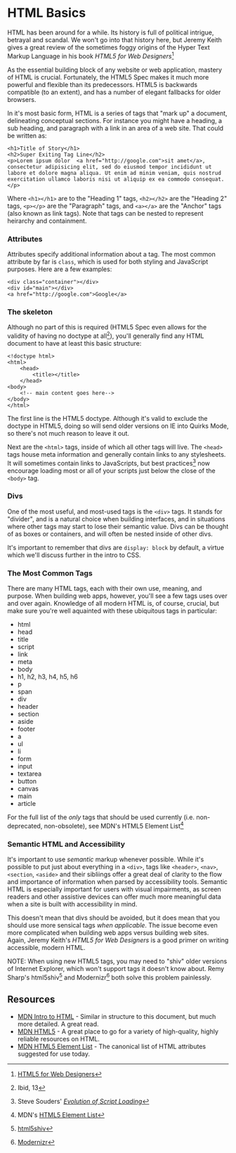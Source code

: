 # HTML Basics
HTML has been around for a while. Its history is full of political intrigue, betrayal and scandal. We won't go into that history here, but Jeremy Keith gives a great review of the sometimes foggy origins of the Hyper Text Markup Language in his book *HTML5 for Web Designers*[^1]

As the essential building block of any website or web application, mastery of HTML is crucial. Fortunately, the HTML5 Spec makes it much more powerful and flexible than its predecessors. HTML5 is backwards compatible (to an extent), and has a number of elegant fallbacks for older browsers.

In it's most basic form, HTML is a series of tags that "mark up" a document, delineating conceptual sections. For instance you might have a heading, a sub heading, and paragraph with a link in an area of a web site. That could be written as:

	<h1>Title of Story</h1>
	<h2>Super Exiting Tag Line</h2>
	<p>Lorem ipsum dolor  <a href="http://google.com">sit amet</a>, consectetur adipisicing elit, sed do eiusmod tempor incididunt ut labore et dolore magna aliqua. Ut enim ad minim veniam, quis nostrud exercitation ullamco laboris nisi ut aliquip ex ea commodo consequat.</p>
	
Where `<h1></h1>` are to the "Heading 1" tags, `<h2></h2>` are the "Heading 2" tags, `<p></p>` are the "Paragraph" tags, and `<a></a>` are the "Anchor" tags (also known as link tags). Note that tags can be nested to represent heirarchy and containment.

### Attributes
Attributes specify additional information about a tag. The most common attribute by far is `class`, which is used for both styling and JavaScript purposes. Here are a few examples:

	<div class="container"></div>
	<div id="main"></div>
	<a href="http://google.com">Google</a>


### The skeleton
Although no part of this is required (HTML5 Spec even allows for the validity of having no doctype at all[^2]), you'll generally find any HTML document to have at least this basic structure:

	<!doctype html>
	<html>
		<head>
	  		<title></title>
		</head>
	<body>
		<!-- main content goes here-->
	</body>
	</html>
	
The first line is the HTML5 doctype. Although it's valid to exclude the doctype in HTML5, doing so will send older versions on IE into Quirks Mode, so there's not much reason to leave it out.

Next are the `<html>` tags, inside of which all other tags will live. The `<head>` tags house meta information and generally contain links to any stylesheets. It will sometimes contain links to JavaScripts, but best practices[^3] now encourage loading most or all of your scripts just below the close of the `<body>` tag. 

### Divs

One of the most useful, and most-used tags is the `<div>` tags. It stands for "divider", and is a natural choice when building interfaces, and in situations where other tags may start to lose their semantic value. Divs can be thought of as boxes or containers, and will often be nested inside of other divs.

It's important to remember that divs are `display: block` by default, a virtue which we'll discuss further in the intro to CSS.


### The Most Common Tags
There are many HTML tags, each with their own use, meaning, and purpose. When building web apps, however, you'll see a few tags uses over and over again. Knowledge of all modern HTML is, of course, crucial, but make sure you're well aquainted with these ubiquitous tags in particular:

* html
* head
* title
* script
* link
* meta
* body
* h1, h2, h3, h4, h5, h6
* p
* span
* div
* header
* section
* aside
* footer
* a
* ul
* li
* form
* input
* textarea
* button
* canvas
* main
* article

For the full list of the *only* tags that should be used currently (i.e. non-deprecated, non-obsolete), see MDN's HTML5 Element List[^20]


### Semantic HTML and Accessibility
It's important to use *semantic* markup whenever possible. While it's possible to put just about everything in a `<div>`, tags like `<header>`, `<nav>`, `<section`, `<aside>` and their sibliings offer a great deal of clarity to the flow and importance of information when parsed by accessibility tools. Semantic HTML is especially important for users with visual impairments, as screen readers and other assistive devices can offer much more meaningful data when a site is built with accessibility in mind. 

This doesn't mean that divs should be avoided, but it does mean that you should use more sensical tags *when applicable*. The issue become even more complicated when building web apps versus building web sites. Again, Jeremy Keith's *HTML5 for Web Designers* is a good primer on writing accessible, modern HTML.

NOTE: When using new HTML5 tags, you may need to "shiv" older versions of Internet Explorer, which won't support tags it doesn't know about. Remy Sharp's html5shiv[^13] and Modernizr[^14] both solve this problem painlessly.

## Resources
- [MDN Intro to HTML](https://developer.mozilla.org/en-US/docs/Web/Guide/HTML/Introduction) - Similar in structure to this document, but much more detailed. A great read.
- [MDN HTML5](https://developer.mozilla.org/en-US/docs/Web/Guide/HTML/HTML5) - A great place to go for a variety of high-quality, highly reliable resources on HTML.
- [MDN HTML5 Element List](https://developer.mozilla.org/en-US/docs/Web/Guide/HTML/HTML5/HTML5_element_list) - The canonical list of HTML attributes suggested for use today.


[^1]: [HTML5 for Web Designers](http://www.abookapart.com/products/html5-for-web-designers)
[^2]: Ibid, 13
[^3]: Steve Souders' [*Evolution of Script Loading*](http://www.stevesouders.com/blog/2010/12/06/evolution-of-script-loading/)
[^13]: [html5shiv](https://code.google.com/p/html5shiv/)
[^14]: [Modernizr](http://modernizr.com/)
[^20]: MDN's [HTML5 Element List](https://developer.mozilla.org/en-US/docs/Web/Guide/HTML/HTML5/HTML5_element_list)